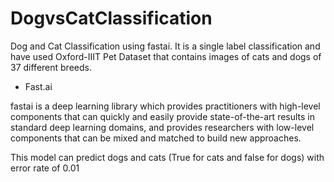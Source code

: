 # DogvsCatClassification
Dog and Cat Classification using fastai. It is a single label classification and have used Oxford-IIIT Pet Dataset that contains images of cats and dogs of 37 different breeds.

- Fast.ai

fastai is a deep learning library which provides practitioners with high-level components that can quickly and easily provide state-of-the-art results in standard deep learning domains, and provides researchers with low-level components that can be mixed and matched to build new approaches. 

This model can predict dogs and cats (True for cats and false for dogs) with error rate of 0.01


